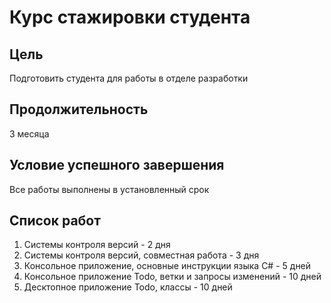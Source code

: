 # Курс стажировки студента
## Цель
Подготовить студента для работы в отделе разработки
## Продолжительность
3 месяца
## Условие успешного завершения
Все работы выполнены в установленный срок
## Список работ
1. Системы контроля версий - 2 дня
2. Системы контроля версий, совместная работа - 3 дня
3. Консольное приложение, основные инструкции языка C# - 5 дней
4. Консольное приложение Todo, ветки и запросы изменений - 10 дней
5. Десктопное приложение Todo, классы - 10 дней